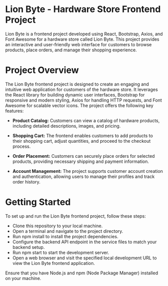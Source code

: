 # Lion Byte - Hardware Store Frontend Project
Lion Byte is a frontend project developed using React, Bootstrap, Axios, and Font Awesome for a hardware store called Lion Byte. This project provides an interactive and user-friendly web interface for customers to browse products, place orders, and manage their shopping experience.

# Project Overview
The Lion Byte frontend project is designed to create an engaging and intuitive web application for customers of the hardware store. It leverages the React library for building dynamic user interfaces, Bootstrap for responsive and modern styling, Axios for handling HTTP requests, and Font Awesome for scalable vector icons. The project offers the following key features:

- **Product Catalog:** Customers can view a catalog of hardware products, including detailed descriptions, images, and pricing.

- **Shopping Cart:** The frontend enables customers to add products to their shopping cart, adjust quantities, and proceed to the checkout process.

- **Order Placement:** Customers can securely place orders for selected products, providing necessary shipping and payment information.

- **Account Management:** The project supports customer account creation and authentication, allowing users to manage their profiles and track order history.

# Getting Started
To set up and run the Lion Byte frontend project, follow these steps:

- Clone this repository to your local machine.
- Open a terminal and navigate to the project directory.
- Run npm install to install the project dependencies.
- Configure the backend API endpoint in the service files to match your backend setup.
- Run npm start to start the development server.
- Open a web browser and visit the specified local development URL to view the Lion Byte frontend application.

Ensure that you have Node.js and npm (Node Package Manager) installed on your machine.
